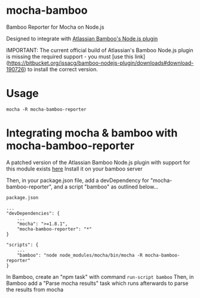 mocha-bamboo
============

Bamboo Reporter for Mocha on Node.js

Designed to integrate with [Atlassian Bamboo's Node.js plugin](https://marketplace.atlassian.com/plugins/com.atlassian.bamboo.plugins.bamboo-nodejs-plugin)

IMPORTANT: The current official build of Atlassian's Bamboo Node.js plugin is missing the required support - you must [use this link] (https://bitbucket.org/issacg/bamboo-nodejs-plugin/downloads#download-190726) to install the correct version.

Usage
=====

    mocha -R mocha-bamboo-reporter
    
Integrating mocha & bamboo with mocha-bamboo-reporter
=====================================================

A patched version of the Atlassian Bamboo Node.js plugin with support for this module exists [here](https://bitbucket.org/issacg/bamboo-nodejs-plugin/downloads#download-190726)
Install it on your bamboo server

Then, in your package.json file, add a devDependency for "mocha-bamboo-reporter", and a script "bamboo" as outlined below...

    package.json
    
    ...
    "devDependencies": {
        ...
        "mocha": ">=1.8.1",
        "mocha-bamboo-reporter": "*"
    }
    
    "scripts": {
        ...
        "bamboo": "node node_modules/mocha/bin/mocha -R mocha-bamboo-reporter"
    }
    
In Bamboo, create an "npm task" with command `run-script bamboo`
Then, in Bamboo add a "Parse mocha results" task which runs afterwards to parse the results from mocha